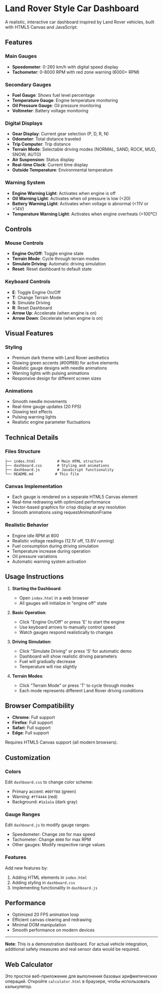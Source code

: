 # Land Rover Style Car Dashboard

A realistic, interactive car dashboard inspired by Land Rover vehicles, built with HTML5 Canvas and JavaScript.

## Features

### Main Gauges
- **Speedometer**: 0-260 km/h with digital speed display
- **Tachometer**: 0-8000 RPM with red zone warning (6000+ RPM)

### Secondary Gauges
- **Fuel Gauge**: Shows fuel level percentage
- **Temperature Gauge**: Engine temperature monitoring
- **Oil Pressure Gauge**: Oil pressure monitoring
- **Voltmeter**: Battery voltage monitoring

### Digital Displays
- **Gear Display**: Current gear selection (P, D, R, N)
- **Odometer**: Total distance traveled
- **Trip Computer**: Trip distance
- **Terrain Mode**: Selectable driving modes (NORMAL, SAND, ROCK, MUD, SNOW, AUTO)
- **Air Suspension**: Status display
- **Real-time Clock**: Current time display
- **Outside Temperature**: Environmental temperature

### Warning System
- **Engine Warning Light**: Activates when engine is off
- **Oil Warning Light**: Activates when oil pressure is low (<20)
- **Battery Warning Light**: Activates when voltage is abnormal (<11V or >14V)
- **Temperature Warning Light**: Activates when engine overheats (>100°C)

## Controls

### Mouse Controls
- **Engine On/Off**: Toggle engine state
- **Terrain Mode**: Cycle through terrain modes
- **Simulate Driving**: Automatic driving simulation
- **Reset**: Reset dashboard to default state

### Keyboard Controls
- **E**: Toggle Engine On/Off
- **T**: Change Terrain Mode
- **S**: Simulate Driving
- **R**: Reset Dashboard
- **Arrow Up**: Accelerate (when engine is on)
- **Arrow Down**: Decelerate (when engine is on)

## Visual Features

### Styling
- Premium dark theme with Land Rover aesthetics
- Glowing green accents (#00ff88) for active elements
- Realistic gauge designs with needle animations
- Warning lights with pulsing animations
- Responsive design for different screen sizes

### Animations
- Smooth needle movements
- Real-time gauge updates (20 FPS)
- Glowing text effects
- Pulsing warning lights
- Realistic engine parameter fluctuations

## Technical Details

### Files Structure
```
├── index.html          # Main HTML structure
├── dashboard.css       # Styling and animations
├── dashboard.js        # JavaScript functionality
└── README.md          # This file
```

### Canvas Implementation
- Each gauge is rendered on a separate HTML5 Canvas element
- Real-time redrawing with optimized performance
- Vector-based graphics for crisp display at any resolution
- Smooth animations using requestAnimationFrame

### Realistic Behavior
- Engine idle RPM at 800
- Realistic voltage readings (12.1V off, 13.8V running)
- Fuel consumption during driving simulation
- Temperature increase during operation
- Oil pressure variations
- Automatic warning system activation

## Usage Instructions

1. **Starting the Dashboard**:
   - Open `index.html` in a web browser
   - All gauges will initialize in "engine off" state

2. **Basic Operation**:
   - Click "Engine On/Off" or press 'E' to start the engine
   - Use keyboard arrows to manually control speed
   - Watch gauges respond realistically to changes

3. **Driving Simulation**:
   - Click "Simulate Driving" or press 'S' for automatic demo
   - Dashboard will show realistic driving parameters
   - Fuel will gradually decrease
   - Temperature will rise slightly

4. **Terrain Modes**:
   - Click "Terrain Mode" or press 'T' to cycle through modes
   - Each mode represents different Land Rover driving conditions

## Browser Compatibility

- **Chrome**: Full support
- **Firefox**: Full support
- **Safari**: Full support
- **Edge**: Full support

Requires HTML5 Canvas support (all modern browsers).

## Customization

### Colors
Edit `dashboard.css` to change color scheme:
- Primary accent: `#00ff88` (green)
- Warning: `#ff4444` (red)
- Background: `#1a1a1a` (dark gray)

### Gauge Ranges
Edit `dashboard.js` to modify gauge ranges:
- Speedometer: Change `260` for max speed
- Tachometer: Change `8000` for max RPM
- Other gauges: Modify respective range values

### Features
Add new features by:
1. Adding HTML elements in `index.html`
2. Adding styling in `dashboard.css`
3. Implementing functionality in `dashboard.js`

## Performance

- Optimized 20 FPS animation loop
- Efficient canvas clearing and redrawing
- Minimal DOM manipulation
- Smooth performance on modern devices

---

**Note**: This is a demonstration dashboard. For actual vehicle integration, additional safety measures and real sensor data would be required.
## Web Calculator

Это простое веб-приложение для выполнения базовых арифметических операций. Откройте `calculator.html` в браузере, чтобы использовать калькулятор.

